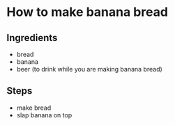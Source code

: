 # How to make banana bread

## Ingredients
* bread
* banana
* beer (to drink while you are making banana bread)

## Steps
*  make bread
*  slap banana on top
